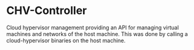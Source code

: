 # CHV-Controller
Cloud hypervisor management providing an API for managing virtual machines and networks of the host machine. This was done by calling a cloud-hypervisor binaries on the host machine.
